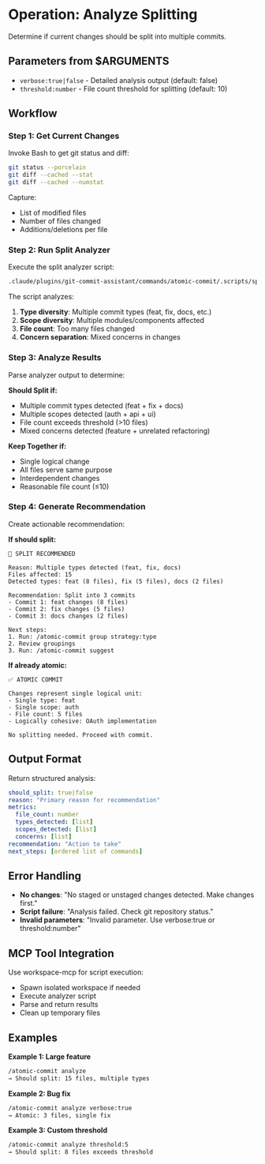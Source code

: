 # Operation: Analyze Splitting

Determine if current changes should be split into multiple commits.

## Parameters from $ARGUMENTS

- `verbose:true|false` - Detailed analysis output (default: false)
- `threshold:number` - File count threshold for splitting (default: 10)

## Workflow

### Step 1: Get Current Changes

Invoke Bash to get git status and diff:
```bash
git status --porcelain
git diff --cached --stat
git diff --cached --numstat
```

Capture:
- List of modified files
- Number of files changed
- Additions/deletions per file

### Step 2: Run Split Analyzer

Execute the split analyzer script:
```bash
.claude/plugins/git-commit-assistant/commands/atomic-commit/.scripts/split-analyzer.py
```

The script analyzes:
1. **Type diversity**: Multiple commit types (feat, fix, docs, etc.)
2. **Scope diversity**: Multiple modules/components affected
3. **File count**: Too many files changed
4. **Concern separation**: Mixed concerns in changes

### Step 3: Analyze Results

Parse analyzer output to determine:

**Should Split if:**
- Multiple commit types detected (feat + fix + docs)
- Multiple scopes detected (auth + api + ui)
- File count exceeds threshold (>10 files)
- Mixed concerns detected (feature + unrelated refactoring)

**Keep Together if:**
- Single logical change
- All files serve same purpose
- Interdependent changes
- Reasonable file count (≤10)

### Step 4: Generate Recommendation

Create actionable recommendation:

**If should split:**
```
🔀 SPLIT RECOMMENDED

Reason: Multiple types detected (feat, fix, docs)
Files affected: 15
Detected types: feat (8 files), fix (5 files), docs (2 files)

Recommendation: Split into 3 commits
- Commit 1: feat changes (8 files)
- Commit 2: fix changes (5 files)
- Commit 3: docs changes (2 files)

Next steps:
1. Run: /atomic-commit group strategy:type
2. Review groupings
3. Run: /atomic-commit suggest
```

**If already atomic:**
```
✅ ATOMIC COMMIT

Changes represent single logical unit:
- Single type: feat
- Single scope: auth
- File count: 5 files
- Logically cohesive: OAuth implementation

No splitting needed. Proceed with commit.
```

## Output Format

Return structured analysis:
```yaml
should_split: true|false
reason: "Primary reason for recommendation"
metrics:
  file_count: number
  types_detected: [list]
  scopes_detected: [list]
  concerns: [list]
recommendation: "Action to take"
next_steps: [ordered list of commands]
```

## Error Handling

- **No changes**: "No staged or unstaged changes detected. Make changes first."
- **Script failure**: "Analysis failed. Check git repository status."
- **Invalid parameters**: "Invalid parameter. Use verbose:true or threshold:number"

## MCP Tool Integration

Use workspace-mcp for script execution:
- Spawn isolated workspace if needed
- Execute analyzer script
- Parse and return results
- Clean up temporary files

## Examples

**Example 1: Large feature**
```bash
/atomic-commit analyze
→ Should split: 15 files, multiple types
```

**Example 2: Bug fix**
```bash
/atomic-commit analyze verbose:true
→ Atomic: 3 files, single fix
```

**Example 3: Custom threshold**
```bash
/atomic-commit analyze threshold:5
→ Should split: 8 files exceeds threshold
```
